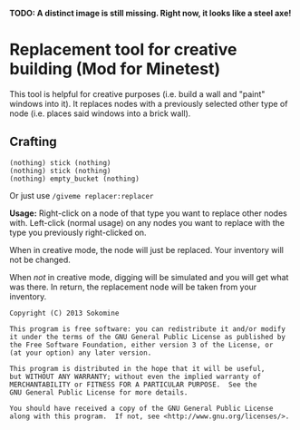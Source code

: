 **TODO: A distinct image is still missing. Right now, it looks like a steel axe!**

Replacement tool for creative building (Mod for Minetest)
=========================================================

This tool is helpful for creative purposes (i.e. build a wall and "paint" windows into it).
It replaces nodes with a previously selected other type of node (i.e. places said windows
into a brick wall).

Crafting
--------

    (nothing) stick (nothing)
    (nothing) stick (nothing)
    (nothing) empty_bucket (nothing)

Or just use `/giveme replacer:replacer`

**Usage:** Right-click on a node of that type you want to replace other nodes with.
       Left-click (normal usage) on any nodes you want to replace with the type you previously right-clicked on.

When in creative mode, the node will just be replaced. Your inventory will not be changed.

When *not* in creative mode, digging will be simulated and you will get what was there. In return, the replacement node
will be taken from your inventory.



    Copyright (C) 2013 Sokomine

    This program is free software: you can redistribute it and/or modify
    it under the terms of the GNU General Public License as published by
    the Free Software Foundation, either version 3 of the License, or
    (at your option) any later version.

    This program is distributed in the hope that it will be useful,
    but WITHOUT ANY WARRANTY; without even the implied warranty of
    MERCHANTABILITY or FITNESS FOR A PARTICULAR PURPOSE.  See the
    GNU General Public License for more details.

    You should have received a copy of the GNU General Public License
    along with this program.  If not, see <http://www.gnu.org/licenses/>.

